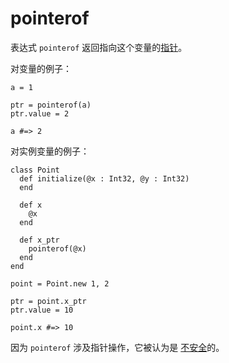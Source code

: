 # pointerof

表达式 `pointerof` 返回指向这个变量的[指针](http://crystal-lang.org/api/Pointer.html)。

对变量的例子：

```crystal
a = 1

ptr = pointerof(a)
ptr.value = 2

a #=> 2
```

对实例变量的例子：

```crystal
class Point
  def initialize(@x : Int32, @y : Int32)
  end

  def x
    @x
  end

  def x_ptr
    pointerof(@x)
  end
end

point = Point.new 1, 2

ptr = point.x_ptr
ptr.value = 10

point.x #=> 10
```

因为 `pointerof` 涉及指针操作，它被认为是 [不安全](unsafe.html)的。

